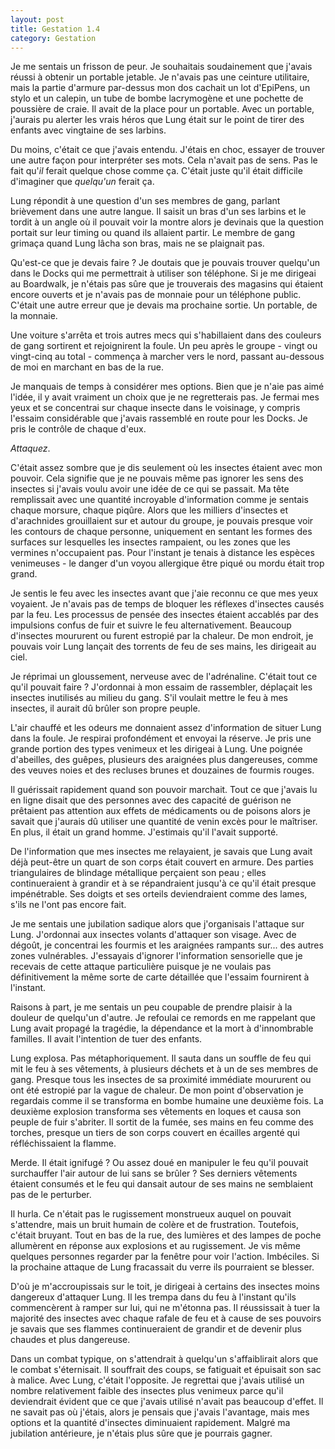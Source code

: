 ```yaml
---
layout: post
title: Gestation 1.4
category: Gestation
---
```


Je me sentais un frisson de peur.
Je souhaitais soudainement que j'avais réussi à obtenir un portable jetable.
Je n'avais pas une ceinture utilitaire, mais la partie d'armure par-dessus mon dos cachait un lot d'EpiPens, un stylo et un calepin, un tube de bombe lacrymogène et une pochette de poussière de craie.
Il avait de la place pour un portable.
Avec un portable, j'aurais pu alerter les vrais héros que Lung était sur le point de tirer des enfants avec vingtaine de ses larbins.

Du moins, c'était ce que j'avais entendu.
J'étais en choc, essayer de trouver une autre façon pour interpréter ses mots.
Cela n'avait pas de sens.
Pas le fait qu'*il* ferait quelque chose comme ça.
C'était juste qu'il était difficile d'imaginer que *quelqu'un* ferait ça.

Lung répondit à une question d'un ses membres de gang, parlant brièvement dans une autre langue.
Il saisit un bras d'un ses larbins et le tordit à un angle où il pouvait voir la montre alors je devinais que la question portait sur leur timing ou quand ils allaient partir.
Le membre de gang grimaça quand Lung lâcha son bras, mais ne se plaignait pas.

Qu'est-ce que je devais faire ?
Je doutais que je pouvais trouver quelqu'un dans le Docks qui me permettrait à utiliser son téléphone.
Si je me dirigeai au Boardwalk, je n'étais pas sûre que je trouverais des magasins qui étaient encore ouverts et je n'avais pas de monnaie pour un téléphone public.
C'était une autre erreur que je devais ma prochaine sortie.
Un portable, de la monnaie.

Une voiture s'arrêta et trois autres mecs qui s'habillaient dans des couleurs de gang sortirent et rejoignirent la foule.
Un peu après le groupe - vingt ou vingt-cinq au total - commença à marcher vers le nord, passant au-dessous de moi en marchant en bas de la rue.

Je manquais de temps à considérer mes options.
Bien que je n'aie pas aimé l'idée, il y avait vraiment un choix que je ne regretterais pas.
Je fermai mes yeux et se concentrai sur chaque insecte dans le voisinage, y compris l'essaim considérable que j'avais rassemblé en route pour les Docks.
Je pris le contrôle de chaque d'eux.

*Attaquez*.

C'était assez sombre que je dis seulement où les insectes étaient avec mon pouvoir.
Cela signifie que je ne pouvais même pas ignorer les sens des insectes si j'avais voulu avoir une idée de ce qui se passait.
Ma tête remplissait avec une quantité incroyable d'information comme je sentais chaque morsure, chaque piqûre.
Alors que les milliers d'insectes et d'arachnides grouillaient sur et autour du groupe, je pouvais presque voir les contours de chaque personne, uniquement en sentant les formes des surfaces sur lesquelles les insectes rampaient, ou les zones que les vermines n'occupaient pas.
Pour l'instant je tenais à distance les espèces venimeuses - le danger d'un voyou allergique être piqué ou mordu était trop grand.

Je sentis le feu avec les insectes avant que j'aie reconnu ce que mes yeux voyaient.
Je n'avais pas de temps de bloquer les réflexes d'insectes causés par la feu.
Les processus de pensée des insectes étaient accablés par des impulsions confus de fuir et suivre le feu alternativement.
Beaucoup d'insectes moururent ou furent estropié par la chaleur.
De mon endroit, je pouvais voir Lung lançait des torrents de feu de ses mains, les dirigeait au ciel. 

Je réprimai un gloussement, nerveuse avec de l'adrénaline.
C'était tout ce qu'il pouvait faire ?
J'ordonnai à mon essaim de rassembler, déplaçait les insectes inutilisés au milieu du gang.
S'il voulait mettre le feu à mes insectes, il aurait dû brûler son propre peuple.

L'air chauffé et les odeurs me donnaient assez d'information de situer Lung dans la foule.
Je respirai profondément et envoyai la réserve.
Je pris une grande portion des types venimeux et les dirigeai à Lung.
Une poignée d'abeilles, des guêpes, plusieurs des araignées plus dangereuses, comme des veuves noies et des recluses brunes et douzaines de fourmis rouges.
 
Il guérissait rapidement quand son pouvoir marchait.
Tout ce que j'avais lu en ligne disait que des personnes avec des capacité de guérison ne prêtaient pas attention aux effets de médicaments ou de poisons alors je savait que j'aurais dû utiliser une quantité de venin excès pour le maîtriser.
En plus, il était un grand homme.
J'estimais qu'il l'avait supporté.

De l'information que mes insectes me relayaient, je savais que Lung avait déjà peut-être un quart de son corps était couvert en armure.
Des parties triangulaires de blindage métallique perçaient son peau ; elles continueraient à grandir et à se répandraient jusqu'à ce qu'il était presque impénétrable.
Ses doigts et ses orteils deviendraient comme des lames, s'ils ne l'ont pas encore fait.

Je me sentais une jubilation sadique alors que j'organisais l'attaque sur Lung.
J'ordonnai aux insectes volants d'attaquer son visage.
Avec de dégoût, je concentrai les fourmis et les araignées rampants sur... des autres zones vulnérables.
J'essayais d'ignorer l'information sensorielle que je recevais de cette attaque particulière puisque je ne voulais pas définitivement la même sorte de carte détaillée que l'essaim fournirent à l'instant.

Raisons à part, je me sentais un peu coupable de prendre plaisir à la douleur de quelqu'un d'autre.
Je refoulai ce remords en me rappelant que Lung avait propagé la tragédie, la dépendance et la mort à d'innombrable familles.
Il avait l'intention de tuer des enfants.

Lung explosa.
Pas métaphoriquement.
Il sauta dans un souffle de feu qui mit le feu à ses vêtements, à plusieurs déchets et à un de ses membres de gang.
Presque tous les insectes de sa proximité immédiate moururent ou ont été estropié par la vague de chaleur.
De mon point d'observation je regardais comme il se transforma en bombe humaine une deuxième fois.
La deuxième explosion transforma ses vêtements en loques et causa son peuple de fuir s'abriter.
Il sortit de la fumée, ses mains en feu comme des torches, presque un tiers de son corps couvert en écailles argenté qui réfléchissaient la flamme.

Merde.
Il était ignifugé ?
Ou assez doué en manipuler le feu qu'il pouvait surchauffer l'air autour de lui sans se brûler ?
Ses derniers vêtements étaient consumés et le feu qui dansait autour de ses mains ne semblaient pas de le perturber.

Il hurla.
Ce n'était pas le rugissement monstrueux auquel on pouvait s'attendre, mais un bruit humain de colère et de frustration.
Toutefois, c'était bruyant.
Tout en bas de la rue, des lumières et des lampes de poche allumèrent en réponse aux explosions et au rugissement.
Je vis même quelques personnes regarder par la fenêtre pour voir l'action.
Imbéciles.
Si la prochaine attaque de Lung fracassait du verre ils pourraient se blesser.

D'où je m'accroupissais sur le toit, je dirigeai à certains des insectes moins dangereux d'attaquer Lung.
Il les trempa dans du feu à l'instant qu'ils commencèrent à ramper sur lui, qui ne m'étonna pas.
Il réussissait à tuer la majorité des insectes avec chaque rafale de feu et à cause de ses pouvoirs je savais que ses flammes continueraient de grandir et de devenir plus chaudes et plus dangereuse.

Dans un combat typique, on s'attendrait à quelqu'un s'affaiblirait alors que le combat s'éternisait.
Il souffrait des coups, se fatiguait et épuisait son sac à malice.
Avec Lung, c'était l'opposite.
Je regrettai que j'avais utilisé un nombre relativement faible des insectes plus venimeux parce qu'il deviendrait évident que ce que j'avais utilisé n'avait pas beaucoup d'effet.
Il ne savait pas où j'étais, alors je pensais que j'avais l'avantage, mais mes options et la quantité d'insectes diminuaient rapidement.
Malgré ma jubilation antérieure, je n'étais plus sûre que je pourrais gagner.

